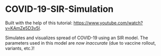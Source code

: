 # COVID-19-SIR-Simulation
Built with the help of this tutorial: https://www.youtube.com/watch?v=KAmZe5D3v5I.

Simulates and visualizes spread of COVID-19 using an SIR model. The parameters used in this model are _now inaccurate_ (due to vaccine rollout, variants, etc.)!
